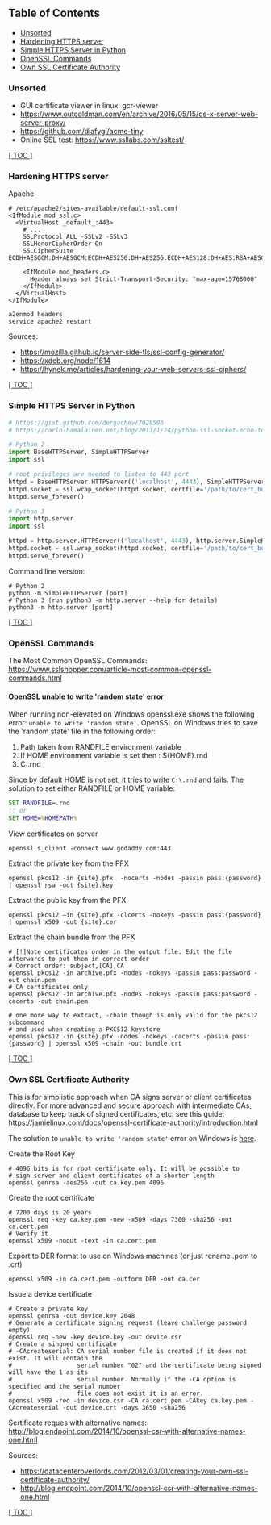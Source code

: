 ## Table of Contents
* [Unsorted](#unsorted)
* [Hardening HTTPS server](#Hardening-https-server)
* [Simple HTTPS Server in Python](#simple-https-server-in-python)
* [OpenSSL Commands](#openssl-commands)
* [Own SSL Certificate Authority](#own-ssl-certificate-authority)

### Unsorted
* GUI certificate viewer in linux: gcr-viewer
* https://www.outcoldman.com/en/archive/2016/05/15/os-x-server-web-server-proxy/
* https://github.com/diafygi/acme-tiny
* Online SSL test: https://www.ssllabs.com/ssltest/


[\[ TOC \]](#table-of-contents)

### Hardening HTTPS server

Apache
```apacheconf
# /etc/apache2/sites-available/default-ssl.conf
<IfModule mod_ssl.c>
  <VirtualHost _default_:443>
    # ...
    SSLProtocol ALL -SSLv2 -SSLv3
    SSLHonorCipherOrder On
    SSLCipherSuite ECDH+AESGCM:DH+AESGCM:ECDH+AES256:DH+AES256:ECDH+AES128:DH+AES:RSA+AESGCM:RSA+AES:!aNULL$

    <IfModule mod_headers.c>
      Header always set Strict-Transport-Security: "max-age=15768000"
    </IfModule>
  </VirtualHost>
</IfModule>

```
```
a2enmod headers
service apache2 restart
```

Sources:
* https://mozilla.github.io/server-side-tls/ssl-config-generator/
* https://xdeb.org/node/1614
* https://hynek.me/articles/hardening-your-web-servers-ssl-ciphers/

[\[ TOC \]](#table-of-contents)

### Simple HTTPS Server in Python
```python
# https://gist.github.com/dergachev/7028596
# https://carlo-hamalainen.net/blog/2013/1/24/python-ssl-socket-echo-test-with-self-signed-certificate

# Python 2
import BaseHTTPServer, SimpleHTTPServer
import ssl

# root privileges are needed to listen to 443 port
httpd = BaseHTTPServer.HTTPServer(('localhost', 4443), SimpleHTTPServer.SimpleHTTPRequestHandler)
httpd.socket = ssl.wrap_socket(httpd.socket, certfile='/path/to/cert_bundle.crt', keyfile='/path/to/private.key', server_side=True)
httpd.serve_forever()

# Python 3
import http.server
import ssl

httpd = http.server.HTTPServer(('localhost', 4443), http.server.SimpleHTTPRequestHandler)
httpd.socket = ssl.wrap_socket(httpd.socket, certfile='/path/to/cert_bundle.crt', keyfile='/path/to/private.key', server_side=True)
httpd.serve_forever()
```

Command line version:
```shell
# Python 2
python -m SimpleHTTPServer [port]
# Python 3 (run python3 -m http.server --help for details)
python3 -m http.server [port]
```

[\[ TOC \]](#table-of-contents)

### OpenSSL Commands
The Most Common OpenSSL Commands: https://www.sslshopper.com/article-most-common-openssl-commands.html

#### OpenSSL unable to write 'random state' error <a name="openssl-random-state-error"></a>
When running non-elevated on Windows openssl.exe shows the following error: `unable to write 'random state'`. 
OpenSSL on Windows tries to save the 'random state' file in the following order:
  1. Path taken from RANDFILE environment variable
  2. If HOME environment variable is set then : ${HOME}\.rnd
  3. C:\.rnd

Since by default HOME is not set, it tries to write `C:\.rnd` and fails. The solution to set either RANDFILE or HOME variable:
```bat
SET RANDFILE=.rnd
:: or
SET HOME=%HOMEPATH%
```

View certificates on server
```
openssl s_client -connect www.godaddy.com:443
```

Extract the private key from the PFX
```
openssl pkcs12 -in {site}.pfx  -nocerts -nodes -passin pass:{password} | openssl rsa -out {site}.key
```
Extract the public key from the PFX
```
openssl pkcs12 –in {site}.pfx -clcerts -nokeys -passin pass:{password} | openssl x509 -out {site}.cer
```
Extract the chain bundle from the PFX
```
# [!]Note certificates order in the output file. Edit the file afterwards to put them in correct order
# Correct order: subject,[CA],CA
openssl pkcs12 -in archive.pfx -nodes -nokeys -passin pass:password -out chain.pem
# CA certificates only
openssl pkcs12 -in archive.pfx -nodes -nokeys -passin pass:password -cacerts -out chain.pem

# one more way to extract, -chain though is only valid for the pkcs12 subcommand
# and used when creating a PKCS12 keystore
openssl pkcs12 -in {site}.pfx -nodes -nokeys -cacerts -passin pass:{password} | openssl x509 -chain -out bundle.crt
```
[\[ TOC \]](#table-of-contents)

### Own SSL Certificate Authority

This is for simplistic approach when CA signs server or client certificates directly. For more advanced and secure approach with intermediate CAs, database to keep track of signed certificates, etc. see this guide: https://jamielinux.com/docs/openssl-certificate-authority/introduction.html

The solution to `unable to write 'random state'` error on Windows is [here](#openssl-random-state-error).

Create the Root Key
```shell
# 4096 bits is for root certificate only. It will be possible to
# sign server and client certificates of a shorter length
openssl genrsa -aes256 -out ca.key.pem 4096
```
Create the root certificate
```shell
# 7200 days is 20 years
openssl req -key ca.key.pem -new -x509 -days 7300 -sha256 -out ca.cert.pem
# Verify it
openssl x509 -noout -text -in ca.cert.pem
```
Export to DER format to use on Windows machines (or just rename .pem to .crt)
```shell
openssl x509 -in ca.cert.pem -outform DER -out ca.cer
```
Issue a device certificate
```shell
# Create a private key
openssl genrsa -out device.key 2048
# Generate a certificate signing request (leave challenge password empty)
openssl req -new -key device.key -out device.csr
# Create a singned certificate
# -CAcreateserial: CA serial number file is created if it does not exist. It will contain the
#                  serial number "02" and the certificate being signed will have the 1 as its
#                  serial number. Normally if the -CA option is specified and the serial number
#                  file does not exist it is an error.
openssl x509 -req -in device.csr -CA ca.cert.pem -CAkey ca.key.pem -CAcreateserial -out device.crt -days 3650 -sha256
```
Sertificate reques with alternative names: http://blog.endpoint.com/2014/10/openssl-csr-with-alternative-names-one.html

Sources:
* https://datacenteroverlords.com/2012/03/01/creating-your-own-ssl-certificate-authority/
* http://blog.endpoint.com/2014/10/openssl-csr-with-alternative-names-one.html

[\[ TOC \]](#table-of-contents)
